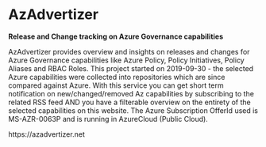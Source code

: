 # AzAdvertizer
<p><b>Release and Change tracking on Azure Governance capabilities</b></p>
<p>AzAdvertizer provides overview and insights on releases and changes for Azure Governance capabilities like Azure Policy, Policy Initiatives, Policy Aliases and RBAC Roles.
This project started on 2019-09-30 - the selected Azure capabilities were collected into repositories which are since compared against Azure. With this service you can get short term notification on new/changed/removed Az capabilities by subscribing to the related RSS feed AND you have a filterable overview on the entirety of the selected capabilities on this website.
The Azure Subscription OfferId used is MS-AZR-0063P and is running in AzureCloud (Public Cloud).</p>
https://azadvertizer.net

